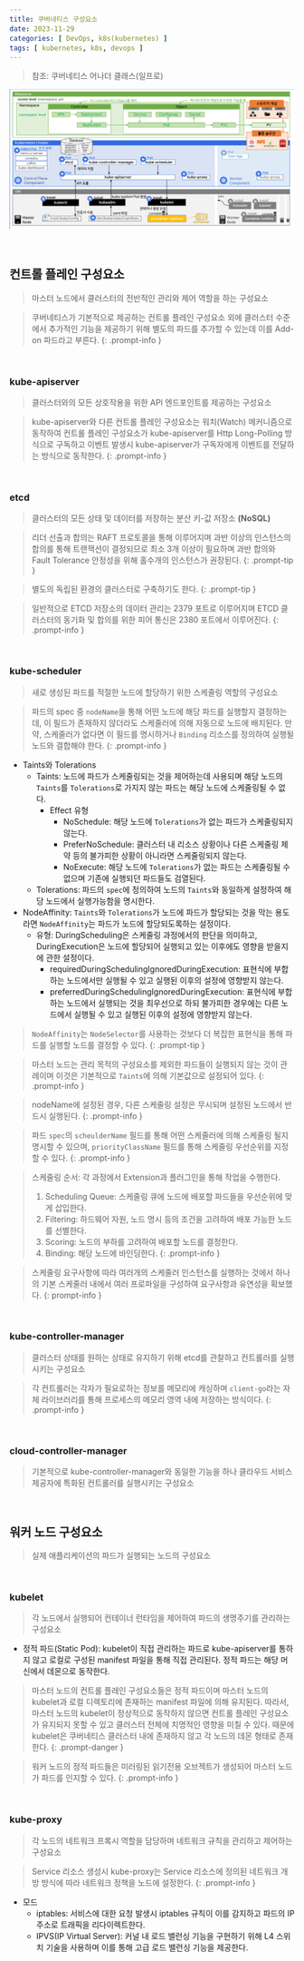 ```yaml
---
title: 쿠버네티스 구성요소
date: 2023-11-29
categories: [ DevOps, k8s(kubernetes) ]
tags: [ kubernetes, k8s, devops ]
---
```

> 참조: 쿠버네티스 어나더 클래스(일프로)

![kubernetes-components-overall](/assets/img/posts/kubernetes-components-overall.png)

<br>

## 컨트롤 플레인 구성요소

> 마스터 노드에서 클러스터의 전반적인 관리와 제어 역할을 하는 구성요소

> 쿠버네티스가 기본적으로 제공하는 컨트롤 플레인 구성요소 외에 클러스터 수준에서 추가적인 기능을 제공하기 위해 별도의 파드를 추가할 수 있는데 이를 Add-on 파드라고 부른다.
{: .prompt-info }

<br>

### kube-apiserver

> 클러스터와의 모든 상호작용을 위한 API 엔드포인트를 제공하는 구성요소

> kube-apiserver와 다른 컨트롤 플레인 구성요소는 워치(Watch) 메커니즘으로 동작하여 컨트롤 플레인 구성요소가 kube-apiserver를 Http Long-Polling 방식으로 구독하고
> 이벤트 발생시 kube-apiserver가 구독자에게 이벤트를 전달하는 방식으로 동작한다.
{: .prompt-info }

<br>

### etcd

> 클러스터의 모든 상태 및 데이터를 저장하는 분산 키-값 저장소 **(NoSQL)**

> 리더 선출과 합의는 RAFT 프로토콜을 통해 이루어지며 과반 이상의 인스턴스의 합의를 통해 트랜잭션이 결정되므로 최소 3개 이상이 필요하며 과반 합의와 Fault Tolerance 안정성을 위해 홀수개의 인스턴스가 권장된다.
{: .prompt-tip }

> 별도의 독립된 환경의 클러스터로 구축하기도 한다.
{: .prompt-tip }

> 일반적으로 ETCD 저장소의 데이터 관리는 2379 포트로 이루어지며 ETCD 클러스터의 동기화 및 합의를 위한 피어 통신은 2380 포트에서 이루어진다.
{: .prompt-info }

<br>

### kube-scheduler

> 새로 생성된 파드를 적절한 노드에 할당하기 위한 스케줄링 역할의 구성요소

> 파드의 spec 중 `nodeName`을 통해 어떤 노드에 해당 파드를 실행할지 결정하는데, 이 필드가 존재하지 않더라도 스케줄러에 의해 자동으로 노드에 배치된다. 만약, 스케줄러가 없다면 이 필드를 명시하거나 `Binding` 리소스를 정의하여 실행될 노드와 결합해야 한다.
{: .prompt-info }

- Taints와 Tolerations
  - Taints: 노드에 파드가 스케줄링되는 것을 제어하는데 사용되며 해당 노드의 `Taints`를 `Tolerations`로 가지지 않는 파드는 해당 노드에 스케줄링될 수 없다.
    - Effect 유형
      - NoSchedule: 해당 노드에 `Tolerations`가 없는 파드가 스케줄링되지 않는다.
      - PreferNoSchedule: 클러스터 내 리소스 상황이나 다른 스케줄링 제약 등의 불가피한 상황이 아니라면 스케줄링되지 않는다.
      - NoExecute: 해당 노드에 `Tolerations`가 없는 파드는 스케줄링될 수 없으며 기존에 실행되던 파드들도 검열된다. 
  - Tolerations: 파드의 `spec`에 정의하여 노드의 `Taints`와 동일하게 설정하여 해당 노드에서 실행가능함을 명시한다.
- NodeAffinity: `Taints`와 `Tolerations`가 노드에 파드가 할당되는 것을 막는 용도라면 `NodeAffinity`는 파드가 노드에 할당되도록하는 설정이다.
  - 유형: DuringScheduling은 스케줄링 과정에서의 판단을 의미하고, DuringExecution은 노드에 할당되어 실행되고 있는 이후에도 영향을 받을지에 관한 설정이다.
    - requiredDuringSchedulingIgnoredDuringExecution: 표현식에 부합하는 노드에서만 실행될 수 있고 실행된 이후의 설정에 영향받지 않는다.
    - preferredDuringSchedulingIgnoredDuringExecution: 표현식에 부합하는 노드에서 실행되는 것을 최우선으로 하되 불가피한 경우에는 다른 노드에서 실행될 수 있고 실행된 이후의 설정에 영향받지 않는다.

> `NodeAffinity`는 `NodeSelector`를 사용하는 것보다 더 복잡한 표현식을 통해 파드를 실행할 노드를 결정할 수 있다. 
{: .prompt-tip }

> 마스터 노드는 관리 목적의 구성요소를 제외한 파드들이 실행되지 않는 것이 관례이며 이것은 기본적으로 `Taints`에 의해 기본값으로 설정되어 있다.
{: .prompt-info }

> nodeName에 설정된 경우, 다른 스케줄링 설정은 무시되며 설정된 노드에서 반드시 실행된다.
{: .prompt-info }

> 파드 `spec`의 `scheulderName` 필드를 통해 어떤 스케줄러에 의해 스케줄링 될지 명시할 수 있으며, `priorityClassName` 필드를 통해 스케줄링 우선순위를 지정할 수 있다.
{: .prompt-info }

> 스케줄링 순서: 각 과정에서 Extension과 플러그인을 통해 작업을 수행한다.
> 1. Scheduling Queue: 스케줄링 큐에 노드에 배포할 파드들을 우선순위에 맞게 삽입한다.
> 2. Filtering: 하드웨어 자원, 노드 명시 등의 조건을 고려하여 배포 가능한 노드를 선별한다.
> 3. Scoring: 노드의 부하를 고려하여 배포할 노드를 결정한다.
> 4. Binding: 해당 노드에 바인딩한다.
{: .prompt-info }

> 스케줄링 요구사항에 따라 여러개의 스케줄러 인스턴스를 실행하는 것에서 하나의 기본 스케줄러 내에서 여러 프로파일을 구성하여 요구사항과 유연성을 확보했다.
{: prompt-info }

<br>

### kube-controller-manager

> 클러스터 상태를 원하는 상태로 유지하기 위해 etcd를 관찰하고 컨트롤러를 실행시키는 구성요소

> 각 컨트롤러는 각자가 필요로하는 정보를 메모리에 캐싱하며 `client-go`라는 자체 라이브러리를 통해 프로세스의 메모리 영역 내에 저장하는 방식이다.
{: .prompt-info }

<br>

### cloud-controller-manager

> 기본적으로 kube-controller-manager와 동일한 기능을 하나 클라우드 서비스 제공자에 특화된 컨트롤러를 실행시키는 구성요소

<br>

## 워커 노드 구성요소

> 실제 애플리케이션의 파드가 실행되는 노드의 구성요소

<br>

### kubelet

> 각 노드에서 실행되어 컨테이너 런타임을 제어하여 파드의 생명주기를 관리하는 구성요소

- 정적 파드(Static Pod): kubelet이 직접 관리하는 파드로 kube-apiserver를 통하지 않고 로컬로 구성된 manifest 파일을 통해 직접 관리된다. 정적 파드는 해당 머신에서 데몬으로 동작한다.

> 마스터 노드의 컨트롤 플레인 구성요소들은 정적 파드이며 마스터 노드의 kubelet과 로컬 디렉토리에 존재하는 manifest 파일에 의해 유지된다.
> 따라서, 마스터 노드의 kubelet이 정상적으로 동작하지 않으면 컨트롤 플레인 구성요소가 유지되지 못할 수 있고 클러스터 전체에 치명적인 영향을 미칠 수 있다.
> 때문에 kubelet은 쿠버네티스 클러스터 내에 존재하지 않고 각 노드의 데몬 형태로 존재한다.
{: .prompt-danger }

> 워커 노드의 정적 파드들은 미러링된 읽기전용 오브젝트가 생성되어 마스터 노드가 파드를 인지할 수 있다.
{: .prompt-info }

<br>

### kube-proxy

> 각 노드의 네트워크 프록시 역할을 담당하며 네트워크 규칙을 관리하고 제어하는 구성요소

> Service 리소스 생성시 kube-proxy는 Service 리소스에 정의된 네트워크 개방 방식에 따라 네트워크 정책을 노드에 설정한다.
{: .prompt-info }

- 모드
  - iptables: 서비스에 대한 요청 발생시 iptables 규칙이 이를 감지하고 파드의 IP 주소로 트래픽을 리다이렉트한다.
  - IPVS(IP Virtual Server): 커널 내 로드 밸런싱 기능을 구현하기 위해 L4 스위치 기술을 사용하며 이를 통해 고급 로드 밸런싱 기능을 제공한다.
